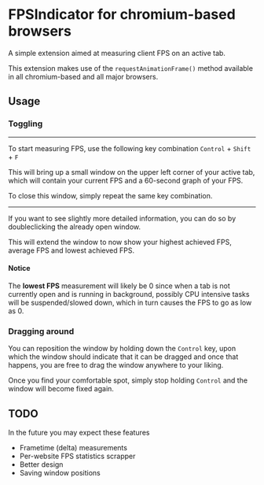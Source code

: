 # FPSIndicator for chromium-based browsers

A simple extension aimed at measuring client FPS on an active tab.

This extension makes use of the `requestAnimationFrame()` method available in all chromium-based and all major browsers.

## Usage

### Toggling

---

To start measuring FPS, use the following key combination `Control` + `Shift` + `F`

This will bring up a small window on the upper left corner of your active tab, which will contain your current FPS and a 60-second graph of your FPS.

To close this window, simply repeat the same key combination.

---

If you want to see slightly more detailed information, you can do so by doubleclicking the already open window.

This will extend the window to now show your highest achieved FPS, average FPS and lowest achieved FPS.

#### Notice

The **lowest FPS** measurement will likely be 0 since when a tab is not currently open and is running in background, possibly CPU intensive tasks will be suspended/slowed down, which in turn causes the FPS to go as low as 0.

### Dragging around

You can reposition the window by holding down the `Control` key, upon which the window should indicate that it can be dragged and once that happens, you are free to drag the window anywhere to your liking.

Once you find your comfortable spot, simply stop holding `Control` and the window will become fixed again.

## TODO

In the future you may expect these features

- Frametime (delta) measurements
- Per-website FPS statistics scrapper
- Better design
- Saving window positions
